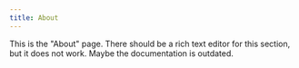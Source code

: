 ```yaml
---
title: About
---
```

This is the "About" page. There should be a rich text editor for this section, but it does not work. Maybe the documentation is outdated.
